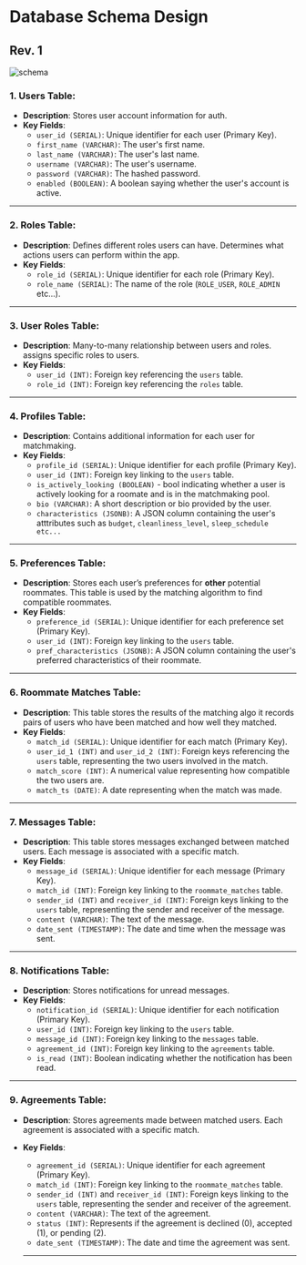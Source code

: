 # Database Schema Design

## Rev. 1

![schema](https://github.com/ileka2468/se452-group-project/blob/main/Documentation/Project/images/roommate-matcher-schema.png?raw=true)

### **1. Users Table**:
- **Description**: Stores user account information for auth.
- **Key Fields**:
  - `user_id (SERIAL)`: Unique identifier for each user (Primary Key).
  - `first_name (VARCHAR)`: The user's first name.
  - `last_name (VARCHAR)`: The user's last name.
  - `username (VARCHAR)`: The user's username.
  - `password (VARCHAR)`: The hashed password.
  - `enabled (BOOLEAN)`: A boolean saying whether the user's account is active.
  
---

### **2. Roles Table**:
- **Description**: Defines different roles users can have. Determines what actions users can perform within the app.
- **Key Fields**:
  - `role_id (SERIAL)`: Unique identifier for each role (Primary Key).
  - `role_name (SERIAL)`: The name of the role (`ROLE_USER`, `ROLE_ADMIN` etc...).

---

### **3. User Roles Table**:
- **Description**: Many-to-many relationship between users and roles. assigns specific roles to users.
- **Key Fields**:
  - `user_id (INT)`: Foreign key referencing the `users` table.
  - `role_id (INT)`: Foreign key referencing the `roles` table.

---

### **4. Profiles Table**:
- **Description**: Contains additional information for each user for matchmaking.
- **Key Fields**:
  - `profile_id (SERIAL)`: Unique identifier for each profile (Primary Key).
  - `user_id (INT)`: Foreign key linking to the `users` table.
  - `is_actively_looking (BOOLEAN)` - bool indicating whether a user is actively looking for a roomate and is in the matchmaking pool.  
  - `bio (VARCHAR)`: A short description or bio provided by the user.
  - `characteristics (JSONB)`: A JSON column containing the user's atttributes such as `budget`, `cleanliness_level`, `sleep_schedule etc...`

---

### **5. Preferences Table**:
- **Description**: Stores each user’s preferences for **other** potential roommates. This table is used by the matching algorithm to find compatible roommates.
- **Key Fields**:
  - `preference_id (SERIAL)`: Unique identifier for each preference set (Primary Key).
  - `user_id (INT)`: Foreign key linking to the `users` table.
  - `pref_characteristics (JSONB)`: A JSON column containing the user's preferred characteristics of their roommate.


---

### **6. Roommate Matches Table**:
- **Description**: This table stores the results of the matching algo it records pairs of users who have been matched and how well they matched.
- **Key Fields**:
  - `match_id (SERIAL)`: Unique identifier for each match (Primary Key).
  - `user_id_1 (INT)` and `user_id_2 (INT)`: Foreign keys referencing the `users` table, representing the two users involved in the match.
  - `match_score (INT)`: A numerical value representing how compatible the two users are.
  - `match_ts (DATE)`: A date representing when the match was made.

---

### **7. Messages Table**:
- **Description**: This table stores messages exchanged between matched users. Each message is associated with a specific match.
- **Key Fields**:
  - `message_id (SERIAL)`: Unique identifier for each message (Primary Key).
  - `match_id (INT)`: Foreign key linking to the `roommate_matches` table.
  - `sender_id (INT)` and `receiver_id (INT)`: Foreign keys linking to the `users` table, representing the sender and receiver of the message.
  - `content (VARCHAR)`: The text of the message.
  - `date_sent (TIMESTAMP)`: The date and time when the message was sent.


---

### **8. Notifications Table**:
- **Description**: Stores notifications for unread messages.
- **Key Fields**:
  - `notification_id (SERIAL)`: Unique identifier for each notification (Primary Key).
  - `user_id (INT)`: Foreign key linking to the `users` table.
  - `message_id (INT)`: Foreign key linking to the `messages` table.
  - `agreement_id (INT)`: Foreign key linking to the `agreements` table.
  - `is_read (INT)`: Boolean indicating whether the notification has been read.

---

### **9. Agreements Table**:
- **Description**: Stores agreements made between matched users. Each agreement is associated with a specific match.
- **Key Fields**:
  - `agreement_id (SERIAL)`: Unique identifier for each agreement (Primary Key).
  - `match_id (INT)`: Foreign key linking to the `roommate_matches` table.
  - `sender_id (INT)` and `receiver_id (INT)`: Foreign keys linking to the `users` table, representing the sender and receiver of the agreement.
  - `content (VARCHAR)`: The text of the agreement.
  - `status (INT)`: Represents if the agreement is declined (0), accepted (1), or pending (2).
  - `date_sent (TIMESTAMP)`: The date and time the agreement was sent.

  ---
